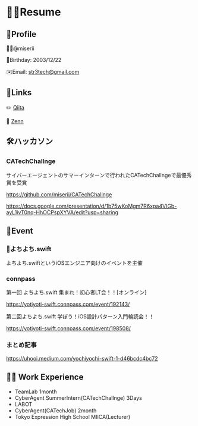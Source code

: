 # 🧑‍💻Resume
## 👤Profile
🙍‍♂️@miserii

🎂Birthday: 2003/12/22

✉️Email: str3tech@gmail.com


## 📎Links
✏️ [Qiita](https://qiita.com/lsk4f5)

📝 [Zenn](https://zenn.dev/lsk4f5/scraps)

## 🛠ハッカソン
### CATechChallnge

サイバーエージェントのサマーインターンで行われたCATechChallngeで最優秀賞を受賞

https://github.com/miserii/CATechChallnge

https://docs.google.com/presentation/d/1b75wKoMgm7R6xpa4VIGb-ayL1ivT0nq-HhOCPspXYVA/edit?usp=sharing

## 💞Event
### 👶よちよち.swift
よちよち.swiftというiOSエンジニア向けのイベントを主催

### connpass

第一回 よちよち.swift 集まれ！初心者LT会！！[オンライン]

https://yotiyoti-swift.connpass.com/event/192143/

第二回よちよち.swift 学ぼう！iOS設計パターン入門輪読会！！ 

https://yotiyoti-swift.connpass.com/event/198508/

### まとめ記事

https://uhooi.medium.com/yochiyochi-swift-1-d46bcdc4bc72

## 🧑‍💻 Work Experience
- TeamLab 1month 
- CyberAgent SummerIntern(CATechChallnge) 3Days
- LABOT
- CyberAgent(CATechJob) 2month
- Tokyo Expression High School MIICA(Lecturer)
